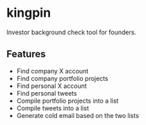 # kingpin
Investor background check tool for founders.

## Features
- Find company X account
- Find company portfolio projects
- Find personal X account
- Find personal tweets
- Compile portfolio projects into a list
- Compile tweets into a list
- Generate cold email based on the two lists